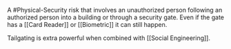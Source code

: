 A #Physical-Security risk that involves an unauthorized person following an authorized person into a building or through a security gate.
Even if the gate has a [[Card Reader]] or [[Biometric]] it can still happen.

Tailgating is extra powerful when combined with [[Social Engineering]].